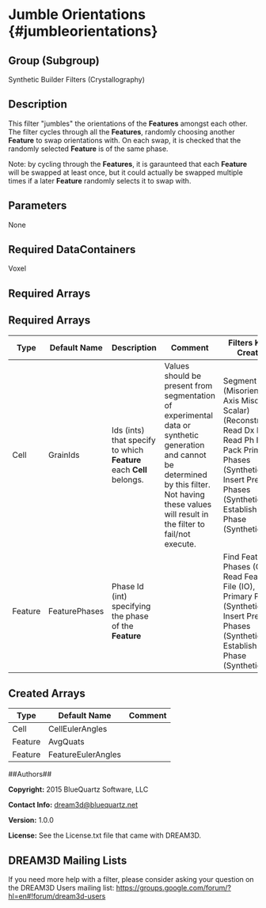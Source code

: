 Jumble Orientations {#jumbleorientations}
======

## Group (Subgroup) ##
Synthetic Builder Filters (Crystallography)

## Description ##
This filter "jumbles" the orientations of the **Features** amongst each other.  The filter cycles through all the **Features**, randomly choosing another **Feature** to swap orientations with.  On each swap, it is checked that the randomly selected **Feature** is of the same phase.

Note: by cycling through the **Features**, it is garaunteed that each **Feature** will be swapped at least once, but it could actually be swapped multiple times if a later **Feature** randomly selects it to swap with.


## Parameters ##
None

## Required DataContainers ##
Voxel

## Required Arrays ##

## Required Arrays ##

| Type | Default Name | Description | Comment | Filters Known to Create Data |
|------|--------------|-------------|---------|-----|
| Cell | GrainIds | Ids (ints) that specify to which **Feature** each **Cell** belongs. | Values should be present from segmentation of experimental data or synthetic generation and cannot be determined by this filter. Not having these values will result in the filter to fail/not execute. | Segment Features (Misorientation, C-Axis Misorientation, Scalar) (Reconstruction), Read Dx File (IO), Read Ph File (IO), Pack Primary Phases (SyntheticBuilding), Insert Precipitate Phases (SyntheticBuilding), Establish Matrix Phase (SyntheticBuilding) |
| Feature | FeaturePhases | Phase Id (int) specifying the phase of the **Feature**| | Find Feature Phases (Generic), Read Feature Info File (IO), Pack Primary Phases (SyntheticBuilding), Insert Precipitate Phases (SyntheticBuilding), Establish Matrix Phase (SyntheticBuilding) |

## Created Arrays ##

| Type | Default Name | Comment |
|------|--------------|---------|
| Cell | CellEulerAngles |  |
| Feature | AvgQuats |  |
| Feature | FeatureEulerAngles |  |

##Authors##

**Copyright:** 2015 BlueQuartz Software, LLC

**Contact Info:** dream3d@bluequartz.net

**Version:** 1.0.0

**License:**  See the License.txt file that came with DREAM3D.


## DREAM3D Mailing Lists ##

If you need more help with a filter, please consider asking your question on the DREAM3D Users mailing list:
https://groups.google.com/forum/?hl=en#!forum/dream3d-users


